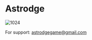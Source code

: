 # Astrodge

![1024](https://github.com/user-attachments/assets/ede1a3f6-a371-49c2-8a44-50ebbf03b65b)

For support: astrodgegame@gmail.com


